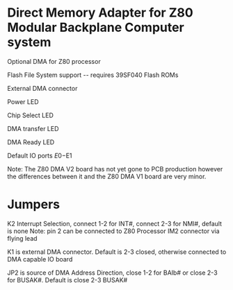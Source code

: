 # Direct Memory Adapter for Z80 Modular Backplane Computer system

Optional DMA for Z80 processor

Flash File System support -- requires 39SF040 Flash ROMs

External DMA connector

Power LED

Chip Select LED

DMA transfer LED

DMA Ready LED

Default IO ports $E0-$E1

Note: The Z80 DMA V2 board has not yet gone to PCB production however the differences between it and the Z80 DMA V1 board are very minor.

# Jumpers

K2 Interrupt Selection, connect 1-2 for INT#, connect 2-3 for NMI#, default is none
Note: pin 2 can be connected to Z80 Processor IM2 connector via flying lead

K1 is external DMA connector.  Default is 2-3 closed, otherwise connected to DMA capable IO board

JP2 is source of DMA Address Direction, close 1-2 for BAIb# or close 2-3 for BUSAK#. Default is close 2-3 BUSAK#
